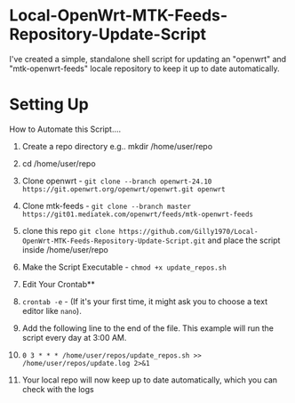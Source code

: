 # Local-OpenWrt-MTK-Feeds-Repository-Update-Script

I've created a simple, standalone shell script for updating an "openwrt" and "mtk-openwrt-feeds" locale repository to keep it up to date automatically.

# **Setting Up**
How to Automate this Script....

1. Create a repo directory e.g.. mkdir /home/user/repo 

2. cd /home/user/repo

3. Clone openwrt - `git clone --branch openwrt-24.10 https://git.openwrt.org/openwrt/openwrt.git openwrt`

4. Clone mtk-feeds - `git clone --branch master https://git01.mediatek.com/openwrt/feeds/mtk-openwrt-feeds`

5. clone this repo `git clone https://github.com/Gilly1970/Local-OpenWrt-MTK-Feeds-Repository-Update-Script.git` and place the script inside /home/user/repo

6. Make the Script Executable - `chmod +x update_repos.sh`

7. Edit Your Crontab**

8. `crontab -e` - (If it's your first time, it might ask you to choose a text editor like `nano`).

9. Add the following line to the end of the file. This example will run the script every day at 3:00 AM.

10.  `0 3 * * * /home/user/repos/update_repos.sh >> /home/user/repos/update.log 2>&1`

11. Your local repo will now keep up to date automatically, which you can check with the logs 


